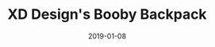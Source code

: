 ---
title: "XD Design's Booby Backpack"
slug: "xd-designs-bobby-backpack"
date: 2019-01-08
tags: ["backpack"]
draft: false
type: "reviews"
---